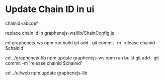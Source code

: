 Update Chain ID in ui
=====================

chainid=abcdef

replace chain id in
graphenejs-ws/lib/ChainConfig.js

cd graphenejs-ws
npm run build
git add .
git commit -m 'release chainid $chainid'

cd ../graphenejs-lib
npm update graphenejs-ws
npm run build
git add .
git commit -m 'release chainid $chainid'

cd ../ui/web
npm update graphenejs-lib